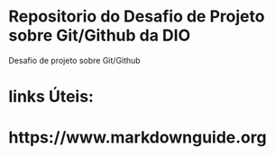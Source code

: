 # Repositorio do Desafio de Projeto sobre Git/Github da DIO
Desafio de projeto sobre Git/Github

<h1>links Úteis:<h1>
https://www.markdownguide.org

